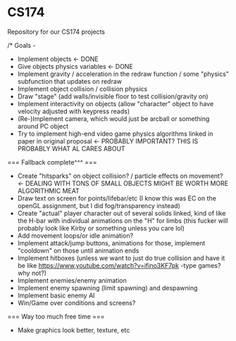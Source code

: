 # CS174
Repository for our CS174 projects

/*
Goals -
+ Implement objects <- DONE
+ Give objects physics variables <- DONE
+ Implement gravity / acceleration in the redraw function / some "physics" subfunction that updates on redraw
+ Implement object collision / collision physics
+ Draw "stage" (add walls/invisible floor to test collision/gravity on)
+ Implement interactivity on objects (allow "character" object to have velocity adjusted with keypress reads)
+ (Re-)Implement camera, which would just be arcball or something around PC object
+ Try to implement high-end video game physics algorithms linked in paper in original proposal <- PROBABLY IMPORTANT? THIS IS PROBABLY WHAT AL CARES ABOUT

=== Fallback complete^^^ ===

+ Create "hitsparks" on object collision? / particle effects on movement? <- DEALING WITH TONS OF SMALL OBJECTS MIGHT BE WORTH MORE ALGORITHMIC MEAT
+ Draw text on screen for points/lifebar/etc (I know this was EC on the openGL assignment, but I did fog/transparency instead)
+ Create "actual" player character out of several solids linked, kind of like the H-bar with individual animations on the "H" for limbs (this fucker will probably look like Kirby or something unless you care lol)
+ Add movement loops/or idle animation?
+ Implement attack/jump buttons, animations for those, implement "cooldown" on those until animation ends
+ Implement hitboxes (unless we want to just do true collision and have it be like https://www.youtube.com/watch?v=ifino3KF7pk -type games? why not?)
+ Implement enemies/enemy animation
+ Implement enemy spawning (limit spawning) and despawning
+ Implement basic enemy AI 
+ Win/Game over conditions and screens?

=== Way too much free time ===
+ Make graphics look better, texture, etc
